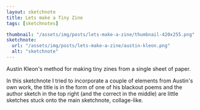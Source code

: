 ```yaml
---
layout: sketchnote
title: Lets make a Tiny Zine
tags: [sketchnotes]

thumbnail: "/assets/img/posts/lets-make-a-zine/thumbnail-420x255.png"
sketchnote:
  url: "/assets/img/posts/lets-make-a-zine/austin-kleon.png"
  alt: "sketchnote"
---
```


Austin Kleon's method for making tiny zines from a single sheet of paper.

In this sketchnote I tried to incorporate a couple of elements from Austin's own work,
the title is in the form of one of his blackout poems and the author sketch in the
top right (and the correct in the middle) are little sketches stuck onto the main
sketchnote, collage-like.
